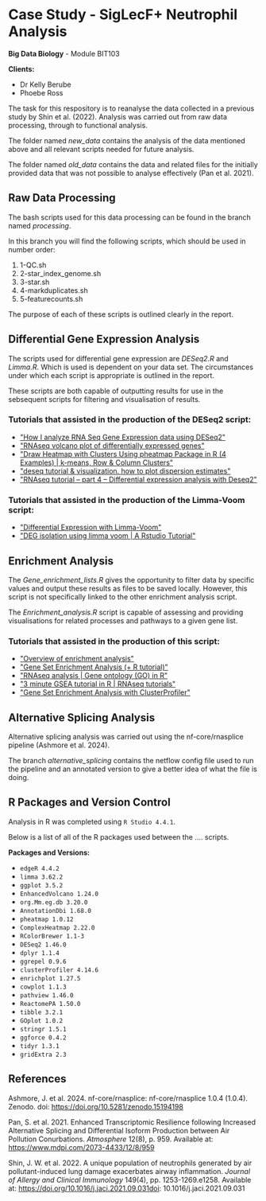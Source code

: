 # Case Study - SigLecF+ Neutrophil Analysis
**Big Data Biology** - Module BIT103

**Clients:** 
* Dr Kelly Berube
* Phoebe Ross

The task for this respository is to reanalyse the data collected in a previous study by Shin et al. (2022). Analysis was carried out from raw data processing, through to functional analysis.

The folder named *new_data* contains the analysis of the data mentioned above and all relevant scripts needed for future analysis. 

The folder named *old_data* contains the data and related files for the initially provided data that was not possible to analyse effectively (Pan et al. 2021).

## Raw Data Processing

The bash scripts used for this data processing can be found in the branch named *processing*. 

In this branch you will find the following scripts, which should be used in number order: 

1. 1-QC.sh
2. 2-star_index_genome.sh
3. 3-star.sh
4. 4-markduplicates.sh
5. 5-featurecounts.sh

The purpose of each of these scripts is outlined clearly in the report. 

## Differential Gene Expression Analysis

The scripts used for differential gene expression are *DESeq2.R* and *Limma.R*. Which is used is dependent on your data set. The circumstances under which each script is appropriate is outlined in the report.

These scripts are both capable of outputting results for use in the sebsequent scripts for filtering and visualisation of results.

### Tutorials that assisted in the production of the DESeq2 script: 
* ["How I analyze RNA Seq Gene Expression data using DESeq2"](https://www.youtube.com/watch?v=kOlMcZujHHA)
* ["RNAseq volcano plot of differentially expressed genes"](https://www.youtube.com/watch?v=vRr78s37CI4)
* ["Draw Heatmap with Clusters Using pheatmap Package in R (4 Examples) | k-means, Row & Column Clusters"](https://www.youtube.com/watch?v=IjperDJ8IaI)
* ["deseq tutorial & visualization. how to plot dispersion estimates"](https://www.youtube.com/watch?v=6EiT5GF5rns)
* ["RNAseq tutorial – part 4 – Differential expression analysis with Deseq2"](https://www.youtube.com/watch?v=Ul-9s8YOOSk)

### Tutorials that assisted in the production of the Limma-Voom script:
* ["Differential Expression with Limma-Voom"](https://ucdavis-bioinformatics-training.github.io/2018-June-RNA-Seq-Workshop/thursday/DE.html)
* ["DEG isolation using limma voom | A Rstudio Tutorial"](https://www.youtube.com/watch?v=z36fu178jIQ)

## Enrichment Analysis

The *Gene_enrichment_lists.R* gives the opportunity to filter data by specific values and output these results as files to be saved locally. However, this script is not specifically linked to the other enrichment analysis script. 

The *Enrichment_analysis.R* script is capable of assessing and providing visualisations for related processes and pathways to a given gene list.

### Tutorials that assisted in the production of this script: 
* ["Overview of enrichment analysis"](https://yulab-smu.top/biomedical-knowledge-mining-book/enrichment-overview.html)
* ["Gene Set Enrichment Analysis (+ R tutorial)"](https://www.youtube.com/watch?v=B7F7a9NcGS0)
* ["RNAseq analysis | Gene ontology (GO) in R"](https://www.youtube.com/watch?v=JPwdqdo_tRg)
* ["3 minute GSEA tutorial in R | RNAseq tutorials"](https://www.youtube.com/watch?v=Mi6u4r0lJvo)
* ["Gene Set Enrichment Analysis with ClusterProfiler"](https://learn.gencore.bio.nyu.edu/rna-seq-analysis/gene-set-enrichment-analysis/)

## Alternative Splicing Analysis

Alternative splicing analysis was carried out using the nf-core/rnasplice pipeline (Ashmore et al. 2024). 

The branch *alternative_splicing* contains the netflow config file used to run the pipeline and an annotated version to give a better idea of what the file is doing. 

## R Packages and Version Control
Analysis in R was completed using `R Studio 4.4.1`.

Below is a list of all of the R packages used between the .... scripts.

**Packages and Versions:**
* `edgeR 4.4.2`
* `limma 3.62.2`
* `ggplot 3.5.2`
* `EnhancedVolcano 1.24.0`
* `org.Mm.eg.db 3.20.0`
* `AnnotationDbi 1.68.0`
* `pheatmap 1.0.12`
* `ComplexHeatmap 2.22.0`
* `RColorBrewer 1.1-3`
* `DESeq2 1.46.0`
* `dplyr 1.1.4`
* `ggrepel 0.9.6`
* `clusterProfiler 4.14.6`
* `enrichplot 1.27.5`
* `cowplot 1.1.3`
* `pathview 1.46.0`
* `ReactomePA 1.50.0`
* `tibble 3.2.1`
* `GOplot 1.0.2`
* `stringr 1.5.1`
* `ggforce 0.4.2`
* `tidyr 1.3.1`
* `gridExtra 2.3`
  
## References

Ashmore, J. et al. 2024. nf-core/rnasplice: nf-core/rnasplice 1.0.4 (1.0.4). Zenodo. doi: https://doi.org/10.5281/zenodo.15194198 

Pan, S. et al. 2021. Enhanced Transcriptomic Resilience following Increased Alternative Splicing and Differential Isoform Production between Air Pollution Conurbations. *Atmosphere* 12(8), p. 959. Available at: https://www.mdpi.com/2073-4433/12/8/959 

Shin, J. W. et al. 2022. A unique population of neutrophils generated by air pollutant-induced lung damage exacerbates airway inflammation. *Journal of Allergy and Clinical Immunology* 149(4), pp. 1253-1269.e1258. Available at: https://doi.org/10.1016/j.jaci.2021.09.031doi: 10.1016/j.jaci.2021.09.031

